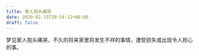 ```yaml
---
title: 家人抱头痛哭
date: 2020-02-15T20:54:12+08:00
draft: false
---
```


梦见家人抱头痛哭，不久的将来家里将发生不祥的事情，遭受损失或出现令人担心的事。
